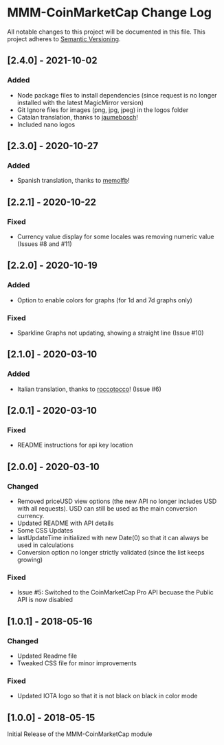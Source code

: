 # MMM-CoinMarketCap Change Log
All notable changes to this project will be documented in this file.
This project adheres to [Semantic Versioning](http://semver.org/).

## [2.4.0] - 2021-10-02

### Added
- Node package files to install dependencies (since request is no longer installed with the latest MagicMirror version)
- Git Ignore files for images (png, jpg, jpeg) in the logos folder
- Catalan translation, thanks to [jaumebosch](https://github.com/jaumebosch)!
- Included nano logos

## [2.3.0] - 2020-10-27

### Added
- Spanish translation, thanks to [memolfb](https://github.com/memolfb)!

## [2.2.1] - 2020-10-22

### Fixed
- Currency value display for some locales was removing numeric value (Issues #8 and #11)

## [2.2.0] - 2020-10-19

### Added
- Option to enable colors for graphs (for 1d and 7d graphs only)

### Fixed
- Sparkline Graphs not updating, showing a straight line (Issue #10)

## [2.1.0] - 2020-03-10

### Added
- Italian translation, thanks to [roccotocco](https://github.com/roccotocco)! (Issue #6)

## [2.0.1] - 2020-03-10

### Fixed
- README instructions for api key location

## [2.0.0] - 2020-03-10

### Changed
- Removed priceUSD view options (the new API no longer includes USD with all requests).  USD can still be used as the main conversion currency.  
- Updated README with API details
- Some CSS Updates
- lastUpdateTime initialized with new Date(0) so that it can always be used in calculations
- Conversion option no longer strictly validated (since the list keeps growing)

### Fixed
- Issue #5: Switched to the CoinMarketCap Pro API becuase the Public API is now disabled

## [1.0.1] - 2018-05-16

### Changed
- Updated Readme file
- Tweaked CSS file for minor improvements

### Fixed
- Updated IOTA logo so that it is not black on black in color mode


## [1.0.0] - 2018-05-15

Initial Release of the MMM-CoinMarketCap module
